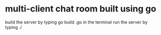 # multi-client chat room built using go
build the server by typing go build <file-name>.go in the terminal
 run the server by typing ./<file-name>
